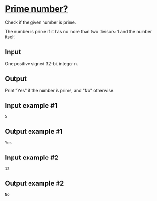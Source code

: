 # [Prime number?](https://www.e-olymp.com/en/problems/1616)
Check if the given number is prime.

The number is prime if it has no more than two divisors: 1 and the number itself.

## Input
One positive signed 32-bit integer n.

## Output
Print "Yes" if the number is prime, and "No" otherwise.

## Input example #1
```
5
```

## Output example #1
```
Yes
```

## Input example #2
```
12
```

## Output example #2
```
No
```
